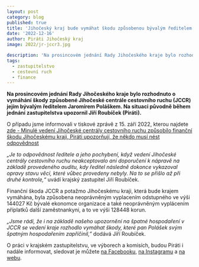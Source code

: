 ```yaml
---
layout: post
category: blog
published: true
title: 'Jihočeský kraj bude vymáhat škodu způsobenou bývalým ředitelem Jihočeské centrály cestovního ruchu, na případ upozornil zastupitel Jiří Roubíček'
date: '2022-12-16'
author: Piráti Jihočeský kraj
image: 2022/jr-jccr3.jpg

description: 'Na prosincovém jednání Rady Jihočeského kraje bylo rozhodnuto o vymáhání škody způsobené Jihočeské centrále cestovního ruchu (JCCR) jejím bývalým ředitelem Jaromírem Poláškem. Na situaci původně během jednání zastupitelstva upozornil Jiří Roubíček (Piráti).'
tags:
  - zastupitelstvo
  - cestovní ruch
  - finance
---
```

**Na prosincovém jednání Rady Jihočeského kraje bylo rozhodnuto o vymáhání škody způsobené Jihočeské centrále cestovního ruchu (JCCR) jejím bývalým ředitelem Jaromírem Poláškem. Na situaci původně během jednání zastupitelstva upozornil Jiří Roubíček (Piráti).**

O případu jsme informovali v tiskové zprávě z 15. září 2022, kterou najdete [zde - Minulé vedení Jihočeské centrály cestovního ruchu způsobilo finanční škodu Jihočeskému kraji, Piráti upozorňují, že někdo musí nést odpovědnost](https://jihocesky.pirati.cz/tiskove-zpravy/jccr-skoda-minule-vedeni/)

*„Je to odpovědnost ředitele a jeho pochybení, když vedení Jihočeské centrály cestovního ruchu neakceptovalo ani doporučení k nápravě na základě provedeného auditu, kdy ředitel následně dokonce vykazoval opravy stavu věcí, které vůbec provedeny nebyly. Na to se přišlo až při druhé kontrole,“* uvádí krajský zastupitel Jiří Roubíček.

Finanční škoda JCCR a potažmo Jihočeskému kraji, která bude krajem vymáhána, byla způsobena neoprávněným vyplacením odstupného ve výši 144027 Kč bývalé ekonomce organizace a také neoprávněným vyplácením příplatků další zaměstnankyni, a to ve výši 128448 korun.

*„Jsme rádi, že i na základě našeho upozornění na špatné hospodaření v JCCR se vedení kraje rozhodlo vymáhat škody, které pan Polášek svým špatným hospodařením zapříčinil,”* dodává Jiří Roubíček.

O práci v krajském zastupitelstvu, ve výborech a komisích, budou Piráti i nadále informovat, sledovat je můžete [na Facebooku](https://www.facebook.com/pirati.jck), [na Instagramu](https://www.instagram.com/pirati.jihocesky/) a [na webu](https://jihocesky.pirati.cz/).
